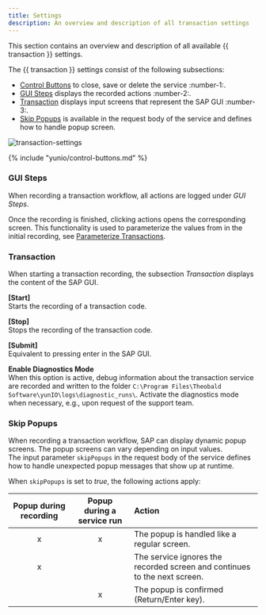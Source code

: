 ```yaml
---
title: Settings
description: An overview and description of all transaction settings
---
```


This section contains an overview and description of all available {{ transaction }} settings.

The {{ transaction }} settings consist of the following subsections:
- [Control Buttons](#control-buttons) to close, save or delete the service :number-1:.
- [GUI Steps](#gui-steps) displays the recorded actions :number-2:.
- [Transaction](#transaction) displays input screens that represent the SAP GUI :number-3:.
- [Skip Popups](#skip-popups) is available in the request body of the service and defines how to handle popup screen.

![transaction-settings](../../assets/images/yunio/transaction-settings.png)

{% include "yunio/control-buttons.md" %}

### GUI Steps

When recording a transaction workflow, all actions are logged under *GUI Steps*.

Once the recording is finished, clicking actions opens the corresponding screen.
This functionality is used to parameterize the values from in the initial recording, see [Parameterize Transactions](./transactions.md).

### Transaction

When starting a transaction recording, the subsection *Transaction* displays the content of the SAP GUI.

**[Start]**<br>
Starts the recording of a transaction code.

**[Stop]**<br>
Stops the recording of the transaction code. 

**[Submit]**<br>
Equivalent to pressing enter in the SAP GUI.

**Enable Diagnostics Mode**<br>
When this option is active, debug information about the transaction service are recorded and written to the folder `C:\Program Files\Theobald Software\yunIO\logs\diagnostic_runs\`.
Activate the diagnostics mode when necessary, e.g., upon request of the support team.

### Skip Popups

When recording a transaction workflow, SAP can display dynamic popup screens. The popup screens can vary depending on input values.<br>
The input parameter `skipPopups` in the request body of the service defines how to handle unexpected popup messages that show up at runtime.<br>


When `skipPopups` is set to *true*, the following actions apply:

| Popup during recording | Popup during a service run | Action |
| :------: |:---: | :--- |
| x | x | The popup is handled like a regular screen. |
| x |  | The service ignores the recorded screen and continues to the next screen. |
|  | x | The popup is confirmed (Return/Enter key). |

